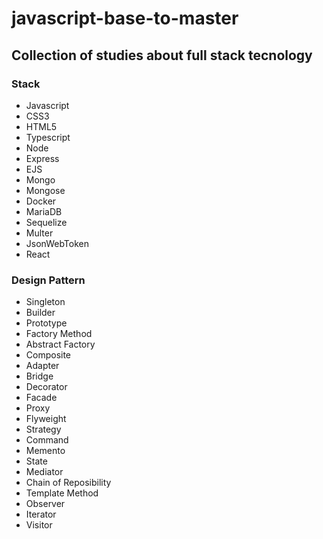# javascript-base-to-master

## Collection of studies about full stack tecnology 

### Stack

- Javascript
- CSS3
- HTML5
- Typescript
- Node 
- Express
- EJS
- Mongo
- Mongose
- Docker
- MariaDB
- Sequelize
- Multer
- JsonWebToken
- React

### Design Pattern

- Singleton
- Builder
- Prototype
- Factory Method
- Abstract Factory
- Composite
- Adapter
- Bridge
- Decorator
- Facade
- Proxy
- Flyweight
- Strategy
- Command
- Memento
- State
- Mediator
- Chain of Reposibility
- Template Method
- Observer
- Iterator
- Visitor
